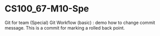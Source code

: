 # CS100_67-M10-Spe
Git for team (Special)
Git Workflow (basic) : demo how to change commit message.
This is a commit for marking a rolled back point.
